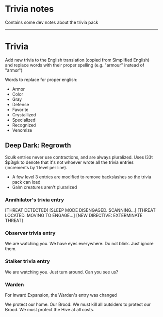 # Trivia notes

Contains some dev notes about the trivia pack

----------------------------------------------------------------------------------------------------

# Trivia

Add new trivia to the English translation (copied from Simplified English) and replace words with their proper spelling (e.g. "armour" instead of "armor")

Words to replace for proper english:

- Armor
- Color
- Gray
- Defense
- Favorite
- Crystallized
- Specialized
- Recognized
- Venomize



## Deep Dark: Regrowth

Sculk entries never use contractions, and are always pluralized. Uses l33t $p3@k to denote that it's not whoever wrote all the trivia entries (increments by 1 level per line).
- A few level 3 entries are modified to remove backslashes so the trivia pack can load
- Galm creatures aren't plurarized


### Annihilator's trivia entry
[THREAT DETECTED]
[SLEEP MODE DISENGAGED. SCANNING...]
[THREAT LOCATED. MOVING TO ENGAGE...]
[NEW DIRECTIVE: EXTERMINATE THREAT]



### Observer trivia entry

We are watching you.
We have eyes everywhere.
Do not blink. Just ignore them.



### Stalker trivia entry

We are watching you.
Just turn around.
Can you see us?



### Warden

For Inward Expansion, the Warden's entry was changed

We protect our home. Our Brood.
We must kill all outsiders to protect our Brood.
We must protect the Hive at all costs.